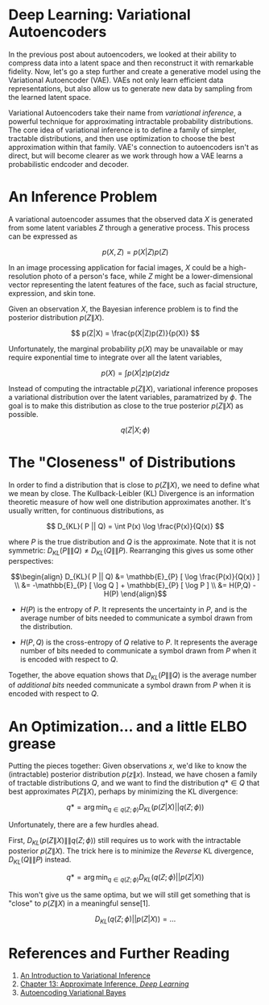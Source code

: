 # Deep Learning: Variational Autoencoders
In the previous post about autoencoders, we looked at their ability to compress data into a latent space and then reconstruct it with remarkable fidelity. Now, let's go a step further and create a generative model using the Variational Autoencoder (VAE). VAEs not only learn efficient data representations, but also allow us to generate new data by sampling from the learned latent space.

Variational Autoencoders take their name from *variational inference*, a powerful technique for approximating intractable probability distributions. The core idea of variational inference is to define a family of simpler, tractable distributions, and then use optimization to choose the best approximation within that family. VAE's connection to autoencoders isn't as direct, but will become clearer as we work through how a VAE learns a probabilistic endcoder and decoder.

# An Inference Problem

A variational autoencoder assumes that the observed data $X$ is generated from some latent variables $Z$ through a generative process. This process can be expressed as

$$ p(X,Z) = p(X|Z)p(Z) $$

In an image processing application for facial images, $X$ could be a high-resolution photo of a person's face, while $Z$ might be a lower-dimensional vector representing the latent features of the face, such as facial structure, expression, and skin tone. 

Given an observation $X$, the Bayesian inference problem is to find the posterior distribution $p(Z \| X)$. 

$$ p(Z|X) = \frac{p(X|Z)p(Z)}{p(X)} $$

Unfortunately, the marginal probability $p(X)$ may be unavailable or may require exponential time to integrate over all the latent variables,

$$ p(X) = \int p(X|z)p(z) dz $$

Instead of computing the intractable $p(Z\|X)$, variational inference proposes a variational distribution over the latent variables, paramatrized by $\phi$. The goal is to make this distribution as close to the true posterior $p(Z\|X)$ as possible.

$$ q(Z | X; \phi) $$

# The "Closeness" of Distributions
In order to find a distribution that is close to $p(Z\|X)$, we need to define what we mean by close. The Kullback-Leibler (KL) Divergence is an information theoretic measure of how well one distribution approximates another. It's usually written, for continuous distributions, as

$$ D_{KL}( P || Q) = \int P(x) \log \frac{P(x)}{Q(x)} $$

where $P$ is the true distribution and $Q$ is the approximate. Note that it is not symmetric: $D_{KL}(P \|\| Q) \ne D_{KL}(Q \|\| P)$. Rearranging this gives us some other perspectives:

$$\begin{align}
D_{KL}( P || Q) &= \mathbb{E}_{P} [ \log \frac{P(x)}{Q(x)} ] \\
 &= -\mathbb{E}_{P} [ \log Q ] + \mathbb{E}_{P} [ \log P ] \\
 &= H(P,Q) - H(P)
\end{align}$$

- $H(P)$ is the entropy of $P$. It represents the uncertainty in $P$, and is the average number of bits needed to communicate a symbol drawn from the distribution. 

- $H(P,Q)$ is the cross-entropy of $Q$ relative to $P$. It represents the average number of bits needed to communicate a symbol drawn from $P$ when it is encoded with respect to $Q$. 

Together, the above equation shows that $D_{KL}(P \|\| Q)$ is the average number of *additional bits* needed communicate a symbol drawn from $P$ when it is encoded with respect to $Q$.

# An Optimization... and a little ELBO grease
Putting the pieces together: Given observations $x$, we'd like to know the (intractable) posterior distribution $p(z \| x)$. Instead, we have chosen a family of tractable distributions $Q$, and we want to find the distribution $q* \in Q$ that best approximates $P(Z \| X)$, perhaps by minimizing the KL divergence:


$$ q* = \arg \min_{q \in q(Z; \phi)} D_{KL}( p(Z | X) || q(Z; \phi))$$

Unfortunately, there are a few hurdles ahead. 

First, $D_{KL}( p(Z\|X) \|\| q(Z; \phi))$ still requires us to work with the intractable posterior $p(Z\|X)$. The trick here is to minimize the *Reverse* KL divergence, $D_{KL}(Q \|\| P)$ instead. 

$$ q* = \arg \min_{q \in q(Z; \phi)} D_{KL}( q(Z; \phi) || p(Z|X) )$$


This won't give us the same optima, but we will still get something that is "close" to $p(Z\|X)$ in a meaningful sense[1].

$$ D_{KL}( q(Z; \phi) || p(Z|X) ) = ...$$


# References and Further Reading

1.  [An Introduction to Variational Inference](https://arxiv.org/pdf/2108.13083)
1. [Chapter 13: Approximate Inference, *Deep Learning*](https://www.deeplearningbook.org/contents/inference.html)
1.  [Autoencoding Variational Bayes](https://arxiv.org/pdf/1312.6114)





